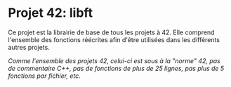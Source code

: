# Projet 42: libft

Ce projet est la librairie de base de tous les projets à 42.
Elle comprend l'ensemble des fonctions réécrites afin d'être utilisées dans les différents autres projets.

*Comme l'ensemble des projets 42, celui-ci est sous à la "norme" 42, pas de commentaire C++, pas de fonctions de plus de 25 lignes, pas plus de 5 fonctions par fichier, etc.*
